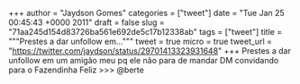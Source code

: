 
+++
author = "Jaydson Gomes"
categories = ["tweet"]
date = "Tue Jan 25 00:45:43 +0000 2011"
draft = false
slug = "71aa245d154d83726ba561e692de5c17b12338ab"
tags = ["tweet"]
title = """Prestes a dar unfollow em..."""
tweet = true
micro = true
tweet_url = "https://twitter.com/jaydson/status/29701413323931648"
+++
Prestes a dar unfollow em um amigão meu pq ele não para de mandar DM convidando para o Fazendinha Feliz &gt;&gt;&gt; @berte
